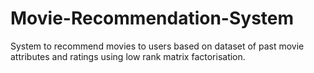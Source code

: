 # Movie-Recommendation-System
System to recommend movies to users based on dataset of past movie attributes and ratings using low rank matrix factorisation. 
